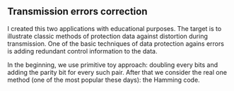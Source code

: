 ## Transmission errors correction

I created this two applications with educational purposes. The target is to illustrate classic methods of protection data against distortion during transmission. 
One of the basic techniques of data protection agains errors is adding redundant control information to the data.

In the beginning, we use primitive toy approach: doubling every bits and adding the parity bit for every such pair. 
After that we consider the real one method (one of the most popular these days): the Hamming code.
